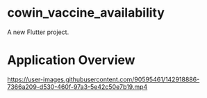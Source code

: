 # cowin_vaccine_availability

A new Flutter project.

# Application Overview

https://user-images.githubusercontent.com/90595461/142918886-7366a209-d530-460f-97a3-5e42c50e7b19.mp4

